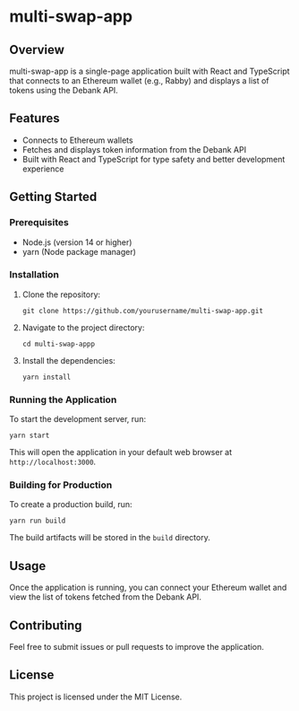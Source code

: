 # multi-swap-app

## Overview
multi-swap-app is a single-page application built with React and TypeScript that connects to an Ethereum wallet (e.g., Rabby) and displays a list of tokens using the Debank API.

## Features
- Connects to Ethereum wallets
- Fetches and displays token information from the Debank API
- Built with React and TypeScript for type safety and better development experience

## Getting Started

### Prerequisites
- Node.js (version 14 or higher)
- yarn (Node package manager)

### Installation
1. Clone the repository:
   ```
   git clone https://github.com/yourusername/multi-swap-app.git
   ```
2. Navigate to the project directory:
   ```
   cd multi-swap-appp
   ```
3. Install the dependencies:
   ```
   yarn install
   ```

### Running the Application
To start the development server, run:
```
yarn start
```
This will open the application in your default web browser at `http://localhost:3000`.

### Building for Production
To create a production build, run:
```
yarn run build
```
The build artifacts will be stored in the `build` directory.

## Usage
Once the application is running, you can connect your Ethereum wallet and view the list of tokens fetched from the Debank API.

## Contributing
Feel free to submit issues or pull requests to improve the application.

## License
This project is licensed under the MIT License.